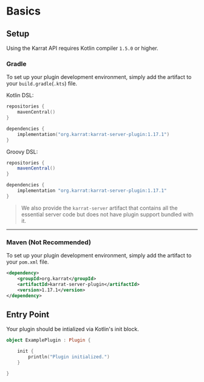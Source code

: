 # Basics

## Setup

Using the Karrat API requires Kotlin compiler `1.5.0` or higher.

### Gradle

To set up your plugin development environment, simply add the artifact to your
 `build.gradle`(`.kts`) file.

Kotlin DSL:

```kotlin
repositories {
    mavenCentral()
}

dependencies {
    implementation("org.karrat:karrat-server-plugin:1.17.1")
}
```

Groovy DSL:

```groovy
repositories {
    mavenCentral()
}

dependencies {
    implementation "org.karrat:karrat-server-plugin:1.17.1"
}
```

>We also provide the `karrat-server` artifact that contains all the essential server code but does not have plugin support bundled with it.

---

### Maven (Not Recommended)

To set up your plugin development environment, simply add the artifact to your
 `pom.xml` file.

```xml
<dependency>
    <groupId>org.karrat</groupId>
    <artifactId>karrat-server-plugin</artifactId>
    <version>1.17.1</version>
</dependency>
```

## Entry Point

Your plugin should be intialized via Kotlin's init block.

```kt
object ExamplePlugin : Plugin {

    init {
        println("Plugin initialized.")
    }

}
```
